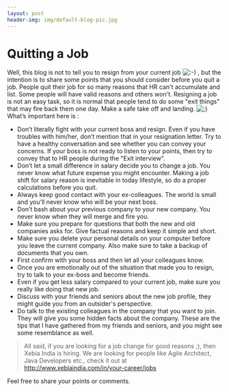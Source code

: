 ```yaml
---
layout: post
header-img: img/default-blog-pic.jpg
---
```


# Quitting a Job

Well, this blog is not to tell you to resign from your current job ![:-\)](http://blog.xebia.com/wp-includes/images/smilies/icon_smile.gif) , but the intention is to share some points that you should consider before you quit a job.  People quit their job for so many reasons that HR can't accumulate and list. Some people will have valid reasons and others won't. Resigning a job is not an easy task, so it is normal that people tend to do some "exit things" that may fire back them one day. Make a safe take off and landing. ![;\)](http://blog.xebia.com/wp-includes/images/smilies/icon_wink.gif) What’s important here is : 

  * Don’t literally fight with your current boss and resign. Even if you have troubles with him/her, don’t mention that in your resignation letter. Try to have a healthy conversation and see whether you can convey your concerns. If your boss is not ready to listen to your points, then try to convey that to HR people during the "Exit interview". 
  * Don’t let a small difference in salary decide you to change a job. You never know what future expense you might encounter. Making a job shift for salary reason is inevitable in today lifestyle, so do a proper calculations before you quit. 
  * Always keep good contact with your ex-colleagues. The world is small and you'll never know who will be your next boss. 
  * Don’t bash about your previous company to your new company. You never know when they will merge and fire you. 
  * Make sure you prepare for questions that both the new and old companies asks for. Give factual reasons and keep it simple and short. 
  * Make sure you delete your personal details on your computer before you leave the current company. Also make sure to take a backup of documents that you own. 
  * First confirm with your boss and then let all your colleagues know. 
  * Once you are emotionally out of the situation that made you to resign, try to talk to your ex-boss and become friends. 
  * Even if you get less salary compared to your current job, make sure you really like doing that new job. 
  * Discuss with your friends and seniors about the new job profile, they might guide you from an outsider's perspective. 
  * Do talk to the existing colleagues in the company that you want to join. They will give you some hidden facts about the company. 
These are the tips that I have gathered from my friends and seniors, and you might see some resemblance as well. 

> All said, if you are looking for a job change for good reasons ;), then Xebia India is hiring. We are looking for people like Agile Architect, Java Developers etc., check it out at <http://www.xebiaindia.com/in/your-career/jobs>

Feel free to share your points or comments.